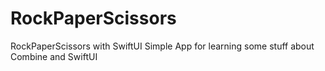 # RockPaperScissors
RockPaperScissors with SwiftUI
Simple App for learning some stuff about Combine and SwiftUI
